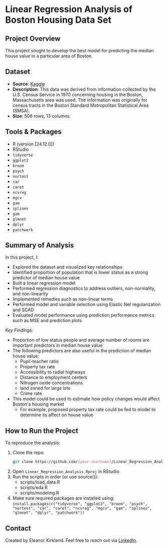 # Linear Regression Analysis of Boston Housing Data Set

## Project Overview

This project sought to develop the best model for predicting the median house value in a particular area of Boston.

## Dataset

- **Source**: [Kaggle](https://www.kaggle.com/datasets/schirmerchad/bostonhoustingmlnd)
- **Description**: This data was derived from information collected by the U.S. Census Service in 1970 concerning
housing in the Boston, Massachusetts area was used. The information was originally for census tracts in the Boston Standard Metropolitan Statistical Area (SMSA).
- **Size**: 506 rows, 13 columns

## Tools & Packages

- R (version [24.12.0])
- RStudio
- `tidyverse`
- `ggplot2`
- `broom`
- `psych`
- `nortest`
- `car`
- `caret`
- `ncvreg`
- `mgcv`
- `gam`
- `splines`
- `gam`
- `glmnet`
- `dplyr`
- `patchwork`

## Summary of Analysis

In this project, I:
- Explored the dataset and visualized key relationships
- Identified proportion of population that is lower status as a strong predictor of median house value
- Built a linear regression model
- Performed regression diagnostics to address outliers, non-normality, and non-linearity
- Implemented remedies such as non-linear terms
- Performed model and variable selection using Elastic Net regularization and SCAD
- Evaluated model performance using prediction performance metrics such as MSE and prediction plots

_Key Findings:_
- Proportion of low status people and average number of rooms are important predictors in median house value
- The following predictors are also useful in the prediction of median house value:
  * Pupil-teacher ratio
  * Property tax rate
  * Accessibility to radial highways
  * Distance to employment centers
  * Nitrogen oxide concentrations
  * land zoned for large lots
  * Crime rate
- This model could be used to estimate how policy changes would affect Boston's housing market
  * For example, proposed property tax rate could be fed to model to determine its affect on house value

## How to Run the Project

To reproduce the analysis:

1. Clone the repo:
   ```bash
   git clone https://github.com/[your-username]/Linear_Regression_Analysis.git
2. Open `Linear_Regression_Analysis.Rproj` in RStudio
3. Run the scripts in order (or use source()):
   * scripts/load_data.R
   * scripts/eda.R
   * scripts/modeling.R
4. Make sure required packages are installed using:
   ```install.packages(c("tidyverse", "ggplot2", "broom", "psych", "nortest", "car", "caret", "ncvreg", "mgcv", "gam", "splines", "glmnet", "dplyr", "patchwork"))```

## Contact

Created by Eleanor Kirkland. Feel free to reach out via [LinkedIn](https://www.linkedin.com/in/eleanor-kirkland-42b859332/).
